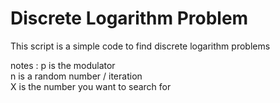 # Discrete Logarithm Problem
This script is a simple code to find discrete logarithm problems

notes : 
p is the modulator  
n is a random number / iteration  
X is the number you want to search for  
